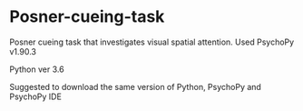# Posner-cueing-task
Posner cueing task that investigates visual spatial attention. Used PsychoPy v1.90.3

Python ver 3.6

Suggested to download the same version of Python, PsychoPy and PsychoPy IDE

